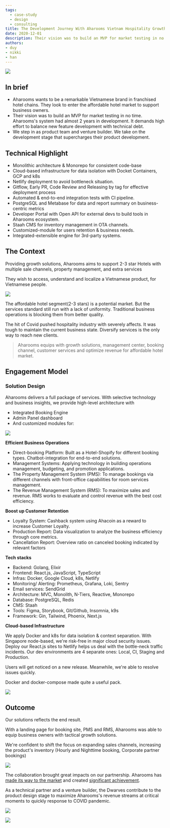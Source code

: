 ```yaml
---
tags: 
  - case-study
  - design
  - consulting
title: The Development Journey With Aharooms Vietnam Hospitality Growth Solutions
date: 2020-12-01
description: Their vision was to build an MVP for market testing in no time. Aharooms's system had almost 2 years in development. It demands high effort to balance new feature development with technical debt.We step in as product team and venture builder. We take on the development stage that supercharges their product development.
authors: 
- duy
- nikki
- han
---
```


![](assets/the-development-journey-with-aharooms---vietnam-hospitality-growth-solutions_aharoom.webp)

## In brief
- Aharooms wants to be a remarkable Vietnamese brand in franchised hotel chains. They look to enter the affordable hotel market to support business owners. 
- Their vision was to build an MVP for market testing in no time. Aharooms's system had almost 2 years in development. It demands high effort to balance new feature development with technical debt.
- We step in as product team and venture builder. We take on the development stage that supercharges their product development.

## Technical Highlight
- Monolithic architecture & Monorepo for consistent code-base
- Cloud-based infrastructure for data isolation with Docket Containers, GCP and k8s
- Netlify deployment to avoid bottleneck situation.
- Gitflow, Early PR, Code Review and Releasing by tag for effective deployment process
- Automated & end-to-end integration tests with CI pipeline.
- PostgreSQL and Metabase for data and report summary on business-centric metrics
- Developer Portal with Open API for external devs to build tools in Aharooms ecosystem.
- Staah CMS for inventory management in OTA channels.
- Customized-module for users retention & business needs.
- Integrated-extensible engine for 3rd-party systems.

## The Context
Providing growth solutions, Aharooms aims to support 2-3 star Hotels with multiple sale channels, property management, and extra services

They wish to access, understand and localize a Vietnamese product, for Vietnamese people.

![](assets/the-development-journey-with-aharooms---vietnam-hospitality-growth-solutions_aha-room-web.webp)

The affordable hotel segment(2-3 stars) is a potential market. But the services standard still run with  a lack of uniformity. Traditional business operations is blocking them from better quality. 

The hit of Covid pushed hospitality industry with severely affects. It was tough to maintain the current business state. Diversify services is the only way to reach new clients. 

>
> Aharooms equips with growth solutions, management center, booking channel, customer services and optimize revenue for affordable hotel market. 

## Engagement Model
### Solution Design
Aharooms delivers a full package of services. With selective technology and business insights, we provide high-level architecture with 
- Integrated Booking Engine
- Admin Panel dashboard 
- And customized modules for:

![](assets/the-development-journey-with-aharooms---vietnam-hospitality-growth-solutions_aha-solu.webp)

**Efficient Business Operations**

- Direct-booking Platform: Built as a Hotel-Shopify for different booking types. Chatbot-integration for end-to-end solutions.
- Management Systems: Applying technology in building operations management, budgeting, and promotion applications.
- The Property Management System (PMS): To manage bookings via different channels with front-office capabilities for room services management. 
- The Revenue Management System (RMS): To maximize sales and revenue.  RMS works to evaluate and control revenue with the best cost efficiency.

**Boost up Customer Retention**

- Loyalty System: Cashback system using Ahacoin as a reward to increase Customer Loyalty.
- Production Report: Data visualization to analyze the business efficiency through core metrics.
- Cancellation Report: Overview ratio on canceled booking indicated by relevant factors

**Tech stacks**

- Backend: Golang, Elixir
- Frontend: React.js, JavaScript, TypeScript
- Infras: Docker, Google Cloud, k8s, Netlify
- Monitoring/ Alerting: Prometheus, Grafana, Loki, Sentry
- Email services: SendGrid
- Architecture: MVC, Monolith, N-Tiers, Reactive, Monorepo
- Database: PostgreSQL, Redis
- CMS: Staah
- Tools: Figma, Storybook, Git/Github, Insomnia, k9s
- Framework: Gin, Tailwind, Phoenix, Next.js

**Cloud-based Infrastructure**

We apply Docker and k8s for data isolation & context separation. With Singapore node-based, we're risk-free in major cloud security issues. Deploy our React.js sites to Netlify helps us deal with the bottle-neck traffic incidents.
Our dev environments are 4 separate ones: Local, CI, Staging and Production. 

Users will get noticed on a new release. Meanwhile, we're able to resolve issues quickly. 

Docker and docker-compose made quite a useful pack. 

![](assets/the-development-journey-with-aharooms---vietnam-hospitality-growth-solutions_aha-infras.webp)

## Outcome
Our solutions reflects the end result. 

With a landing page for booking site, PMS and RMS, Aharooms was able to equip business owners with tactical growth solutions. 

We're confident to shift the focus on expanding sales channels, increasing the product's inventory (Hourly and Nighttime booking, Corporate partner bookings)

![](assets/the-development-journey-with-aharooms---vietnam-hospitality-growth-solutions_aha-book.webp)

The collaboration brought great impacts on our partnership. Aharooms has [made its way to the market](https://doanhnghiep.quocgiakhoinghiep.vn/en/doanhnghiep/aharooms/) and created [significant achievement](https://baodautu.vn/doanh-nhan-ngo-duc-nguyen-ceo-aharooms-giac-mo-chuoi-khach-san-dai-ca-thap-ky-d115045.html).

As a technical partner and a venture builder, the Dwarves contribute to the product design stage to maximize Aharooms's revenue streams at critical moments to quickly response to COVID pandemic.

![](assets/the-development-journey-with-aharooms---vietnam-hospitality-growth-solutions_aha-ws.webp)

![](assets/the-development-journey-with-aharooms---vietnam-hospitality-growth-solutions_aha-pms.webp)